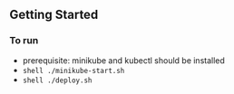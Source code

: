 ## Getting Started

### To run

- prerequisite: minikube and kubectl should be installed
- ```shell ./minikube-start.sh```
- ```shell ./deploy.sh``` 
